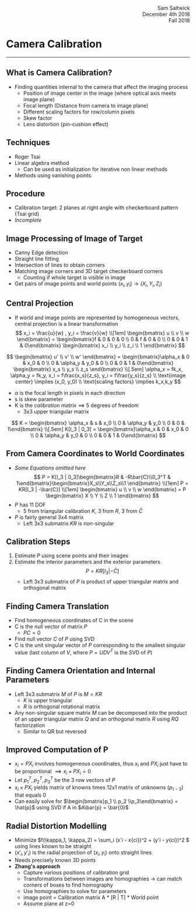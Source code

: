 <div style="text-align: right">Sam Saltwick </div>
<div style="text-align: right">December 4th 2018 </div>
<div style="text-align: right">Fall 2018 </div>

# Camera Calibration

---

## What is Camera Calibration?
- Finding quantities internal to the camera that affect the imaging process
    + Position of image center in the image (where optical axis meets image plane)
    + Focal length (Distance from camera to image plane)
    + Different scaling factors for row/column pixels
    + Skew factor
    + Lens distortion (pin-cushion effect)

## Techniques
- Roger Tsai
- Linear algebra method
    + Can be used as initialization for iterative non linear methods
- Methods using vanishing points 

## Procedure
- Calibration target: 2 planes at right angle with checkerboard pattern (Tsai grid)
- *Incomplete*

## Image Processing of Image of Target
- Canny Edge detection
- Straight line fitting
- Intersection of lines to obtain corners
- Matching image corners and 3D target checkerboard corners
    + Counting if whole target is visible in image
- Get pairs of image points and world points $(x_i,y_i) \rightarrow (X_i,Y_i,Z_i)$

## Central Projection
- If world and image points are represented by homogeneous vectors, central projection is a linear transformation
$$
x_i = \frac{u}{w} , y_i = \frac{v}{w}
\\[1em]
\begin{bmatrix} u \\ v \\ w \end{bmatrix} = \begin{bmatrix}f & 0 & 0 & 0 \\ 0 & f & 0 & 0 \\ 0 & 0 & 1 & 0\end{bmatrix} \begin{bmatrix} x_i \\ y_i \\ z_i \\ 1 \end{bmatrix}
$$

$$
\begin{bmatrix} u' \\ v' \\ w' \end{bmatrix} = \begin{bmatrix}\alpha_x & 0 & x_0 & 0 \\ 0 & \alpha_y & y_0 & 0 \\ 0 & 0 & 1 & 0\end{bmatrix} \begin{bmatrix} x_s \\ y_s \\ z_s \end{bmatrix}
\\[.5em]
\alpha_x = fk_x, \alpha_y = fk_y, x_i = f\frac{x_s}{z_s}, y_i = f\frac{y_s}{z_s}
\\
\text{image center} \implies (x_0, y_0)
\\
\text{scaling factors} \implies k_x,k_y
$$
- $\alpha$ is the focal length in pixels in each direction
- s is skew parameter
- K is the *calibration matrix* $\implies$ 5 degrees of freedom
    + 3x3 upper triangular matrix

$$
K = \begin{bmatrix} \alpha_x & s & x_0 \\ 0 & \alpha_y & y_0 \\ 0 & 0 & 1\end{bmatrix}
\\[.5em]
K[I_3 | 0_3] = \begin{bmatrix}\alpha_x & 0 & x_0 & 0 \\ 0 & \alpha_y & y_0 & 0 \\ 0 & 0 & 1 & 0\end{bmatrix}
$$


## From Camera Coordinates to World Coordinates
- *Some Equations omitted here*
$$
P = K[I_3 | 0_3]\begin{bmatrix}R & -R\bar{C}\\0_3^T & 1\end{bmatrix}\begin{bmatrix}X_s\\Y_s\\Z_s\\1 \end{bmatrix}
\\[1em]
P = KR[I_3 | -\bar{C}]
\\[1em]
\begin{bmatrix} u \\ v \\ w \end{bmatrix} = P \begin{bmatrix} X \\ Y \\ Z \\ 1 \end{bmatrix}
$$
- $P$ has 11 DOF
    + 5 from triangular calibration $K$, 3 from $R$, 3 from $\bar{C}$
- $P$ is fairly general 3x4 matrix
    + Left 3x3 submatrix $KR$ is non-singular

## Calibration Steps
1. Estimate $P$ using scene points and their images
2. Estimate the interior parameters and the exterior parameters 
$$
P = KR[I_3 | -\bar{C}]
$$
    - Left 3x3 submatrix of $P$ is product of upper triangular matrix and orthogonal matrix

## Finding Camera Translation
- Find homogeneous coordinates of C in the scene
- C is the null vector of matrix $P$
    + $PC = 0$
- Find null vector $C$ of $P$ using SVD
- C is the unit singular vector of $P$ corresponding to the smallest singular value (last column of $V$, where $P = UDV^T$ is the SVD of $P$)

## Finding Camera Orientation and Internal Parameters
- Left 3x3 submatrix $M$ of $P$ is $M=KR$
    + $K$ is upper triangular
    + $R$ is orthogonal rotational matrix
- Any non-singular square matrix $M$ can be decomposed into the product of an upper triangular matrix $Q$ and an orthogonal matrix $R$ using $RQ$ factorization
    + Similar to QR but reversed

## Improved Computation of P
- $x_i = PX_i$ involves homogeneous coordinates, thus $x_i$ and $PX_i$ just have to be proportional $\implies x_i \times PX_i = 0$
- Let $p_1^T, p_2^T, p_3^T$ be the 3 row vectors of $P$
- $x_i \times PX_i$ yields matrix of knowns times 12x1 matrix of unknowns ($p_{1-3}$) that equals 0
- Can easily solve for $\begin{bmatrix}p_1 \\ p_2 \\p_3\end{bmatrix} = \hat{p}$ using SVD if A in $A\bar{p} = \bar{0}$

## Radial Distortion Modelling
- Minimize $f(\kappa_1, \kappa_2) = \sum_i (x'_i - x_{ci})^2 + (y'_i - y_{ci})^2 $ using lines known to be straight
- $(x'_i, y'_i)$ is the radial projection of $(x_i,y_i)$ onto straight lines
- Needs precisely known 3D points
- **Zhang's approach**
    - Capture various positions of calibration grid
    - Transformations between images are homographies $\rightarrow$ can match corners of boxes to find homography
    - Use homographies to solve for parameters
    - image point = Calibration matrix A * [R | T] * World point
    - Assume plane at z=0
    